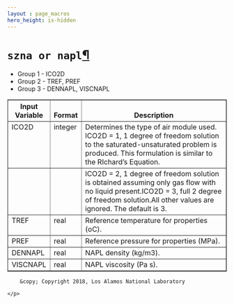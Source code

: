 ```yaml
---
layout : page_macros
hero_height: is-hidden
---
```


<h1><code class="docutils literal notranslate"><span class="pre">szna</span> <span class="pre">or</span> <span class="pre">napl</span></code><a class="headerlink" href="#szna-or-napl" title="Permalink to this headline">¶</a></h1>
<ul class="simple">
<li>Group 1 - ICO2D</li>
<li>Group 2 - TREF, PREF</li>
<li>Group 3 - DENNAPL, VISCNAPL</li>
</ul>
<table border="1" class="docutils">
<colgroup>
<col width="7%" />
<col width="4%" />
<col width="88%" />
</colgroup>
<thead valign="bottom">
<tr class="row-odd"><th class="head">Input Variable</th>
<th class="head">Format</th>
<th class="head">Description</th>
</tr>
</thead>
<tbody valign="top">
<tr class="row-even"><td>ICO2D</td>
<td>integer</td>
<td>Determines the type of air module used. ICO2D = 1, 1 degree of freedom solution to the saturated-unsaturated problem is produced. This formulation is similar to the RIchard’s Equation.</td>
</tr>
<tr class="row-odd"><td>&#160;</td>
<td>&#160;</td>
<td>ICO2D = 2, 1 degree of freedom solution is obtained assuming only gas flow with no liquid present.ICO2D = 3, full 2 degree of freedom solution.All other values are ignored. The default is 3.</td>
</tr>
<tr class="row-even"><td>TREF</td>
<td>real</td>
<td>Reference temperature for properties (oC).</td>
</tr>
<tr class="row-odd"><td>PREF</td>
<td>real</td>
<td>Reference pressure for properties (MPa).</td>
</tr>
<tr class="row-even"><td>DENNAPL</td>
<td>real</td>
<td>NAPL density (kg/m3).</td>
</tr>
<tr class="row-odd"><td>VISCNAPL</td>
<td>real</td>
<td>NAPL viscosity (Pa s).</td>
</tr>
</tbody>
</table>
  <div role="contentinfo">
    <p>
        
        &copy; Copyright 2018, Los Alamos National Laboratory

    </p>
  </div>
